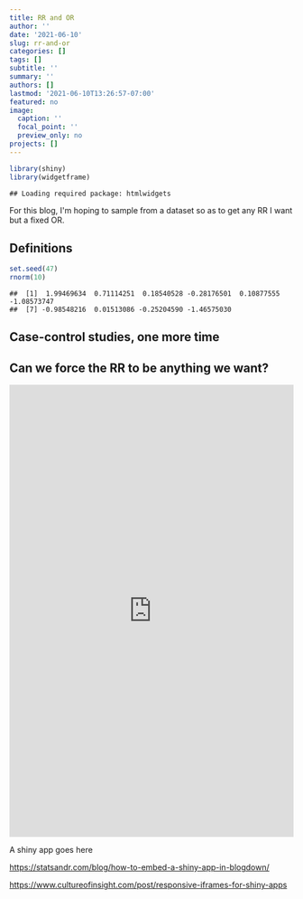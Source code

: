 ```yaml
---
title: RR and OR
author: ''
date: '2021-06-10'
slug: rr-and-or
categories: []
tags: []
subtitle: ''
summary: ''
authors: []
lastmod: '2021-06-10T13:26:57-07:00'
featured: no
image:
  caption: ''
  focal_point: ''
  preview_only: no
projects: []
---
```



```r
library(shiny)
library(widgetframe)
```

```
## Loading required package: htmlwidgets
```


For this blog, I'm hoping to sample from a dataset so as to get any RR I want but a fixed OR.

##  Definitions


```r
set.seed(47)
rnorm(10)
```

```
##  [1]  1.99469634  0.71114251  0.18540528 -0.28176501  0.10877555 -1.08573747
##  [7] -0.98548216  0.01513086 -0.25204590 -1.46575030
```

##  Case-control studies, one more time

##  Can we force the RR to be anything we want?


<iframe height="800" width="100%" frameborder="no" src="https://hardin47.shinyapps.io/RROR/"> </iframe>

A shiny app goes here

 https://statsandr.com/blog/how-to-embed-a-shiny-app-in-blogdown/ 

https://www.cultureofinsight.com/post/responsive-iframes-for-shiny-apps
